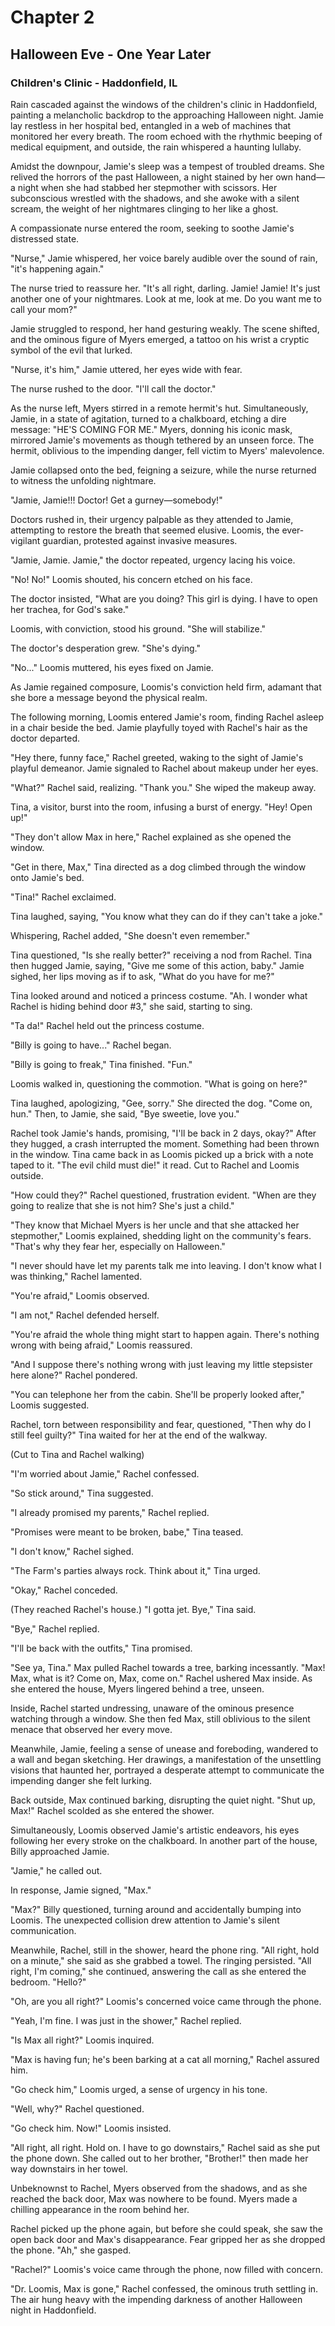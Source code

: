 # Chapter 2
## Halloween Eve - One Year Later

### Children's Clinic - Haddonfield, IL

Rain cascaded against the windows of the children's clinic in Haddonfield, painting a melancholic backdrop to the approaching Halloween night. Jamie lay restless in her hospital bed, entangled in a web of machines that monitored her every breath. The room echoed with the rhythmic beeping of medical equipment, and outside, the rain whispered a haunting lullaby.

Amidst the downpour, Jamie's sleep was a tempest of troubled dreams. She relived the horrors of the past Halloween, a night stained by her own hand—a night when she had stabbed her stepmother with scissors. Her subconscious wrestled with the shadows, and she awoke with a silent scream, the weight of her nightmares clinging to her like a ghost.

A compassionate nurse entered the room, seeking to soothe Jamie's distressed state.

"Nurse," Jamie whispered, her voice barely audible over the sound of rain, "it's happening again."

The nurse tried to reassure her. "It's all right, darling. Jamie! Jamie! It's just another one of your nightmares. Look at me, look at me. Do you want me to call your mom?"

Jamie struggled to respond, her hand gesturing weakly. The scene shifted, and the ominous figure of Myers emerged, a tattoo on his wrist a cryptic symbol of the evil that lurked.

"Nurse, it's him," Jamie uttered, her eyes wide with fear.

The nurse rushed to the door. "I'll call the doctor."

As the nurse left, Myers stirred in a remote hermit's hut. Simultaneously, Jamie, in a state of agitation, turned to a chalkboard, etching a dire message: "HE'S COMING FOR ME." Myers, donning his iconic mask, mirrored Jamie's movements as though tethered by an unseen force. The hermit, oblivious to the impending danger, fell victim to Myers' malevolence.

Jamie collapsed onto the bed, feigning a seizure, while the nurse returned to witness the unfolding nightmare.

"Jamie, Jamie!!! Doctor! Get a gurney—somebody!"

Doctors rushed in, their urgency palpable as they attended to Jamie, attempting to restore the breath that seemed elusive. Loomis, the ever-vigilant guardian, protested against invasive measures.

"Jamie, Jamie. Jamie," the doctor repeated, urgency lacing his voice.

"No! No!" Loomis shouted, his concern etched on his face.

The doctor insisted, "What are you doing? This girl is dying. I have to open her trachea, for God's sake."

Loomis, with conviction, stood his ground. "She will stabilize."

The doctor's desperation grew. "She's dying."

"No..." Loomis muttered, his eyes fixed on Jamie.

As Jamie regained composure, Loomis's conviction held firm, adamant that she bore a message beyond the physical realm.

The following morning, Loomis entered Jamie's room, finding Rachel asleep in a chair beside the bed. Jamie playfully toyed with Rachel's hair as the doctor departed.

"Hey there, funny face," Rachel greeted, waking to the sight of Jamie's playful demeanor. Jamie signaled to Rachel about makeup under her eyes.

"What?" Rachel said, realizing. "Thank you." She wiped the makeup away.

Tina, a visitor, burst into the room, infusing a burst of energy. "Hey! Open up!"

"They don't allow Max in here," Rachel explained as she opened the window.

"Get in there, Max," Tina directed as a dog climbed through the window onto Jamie's bed.

"Tina!" Rachel exclaimed.

Tina laughed, saying, "You know what they can do if they can't take a joke."

Whispering, Rachel added, "She doesn't even remember."

Tina questioned, "Is she really better?" receiving a nod from Rachel. Tina then hugged Jamie, saying, "Give me some of this action, baby." Jamie sighed, her lips moving as if to ask, "What do you have for me?"

Tina looked around and noticed a princess costume. "Ah. I wonder what Rachel is hiding behind door #3," she said, starting to sing.

"Ta da!" Rachel held out the princess costume.

"Billy is going to have..." Rachel began.

"Billy is going to freak," Tina finished. "Fun."

Loomis walked in, questioning the commotion. "What is going on here?"

Tina laughed, apologizing, "Gee, sorry." She directed the dog. "Come on, hun." Then, to Jamie, she said, "Bye sweetie, love you."

Rachel took Jamie's hands, promising, "I'll be back in 2 days, okay?" After they hugged, a crash interrupted the moment. Something had been thrown in the window. Tina came back in as Loomis picked up a brick with a note taped to it. "The evil child must die!" it read. Cut to Rachel and Loomis outside.

"How could they?" Rachel questioned, frustration evident. "When are they going to realize that she is not him? She's just a child."

"They know that Michael Myers is her uncle and that she attacked her stepmother," Loomis explained, shedding light on the community's fears. "That's why they fear her, especially on Halloween."

"I never should have let my parents talk me into leaving. I don't know what I was thinking," Rachel lamented.

"You're afraid," Loomis observed.

"I am not," Rachel defended herself.

"You're afraid the whole thing might start to happen again. There's nothing wrong with being afraid," Loomis reassured.

"And I suppose there's nothing wrong with just leaving my little stepsister here alone?" Rachel pondered.

"You can telephone her from the cabin. She'll be properly looked after," Loomis suggested.

Rachel, torn between responsibility and fear, questioned, "Then why do I still feel guilty?" Tina waited for her at the end of the walkway.

(Cut to Tina and Rachel walking)

"I'm worried about Jamie," Rachel confessed.

"So stick around," Tina suggested.

"I already promised my parents," Rachel replied.

"Promises were meant to be broken, babe," Tina teased.

"I don't know," Rachel sighed.

"The Farm's parties always rock. Think about it," Tina urged.

"Okay," Rachel conceded.

(They reached Rachel's house.) "I gotta jet. Bye," Tina said.

"Bye," Rachel replied.

"I'll be back with the outfits," Tina promised.

"See ya, Tina." Max pulled Rachel towards a tree, barking incessantly. "Max! Max, what is it? Come on, Max, come on." Rachel ushered Max inside. As she entered the house, Myers lingered behind a tree, unseen.

Inside, Rachel started undressing, unaware of the ominous presence watching through a window. She then fed Max, still oblivious to the silent menace that observed her every move.

Meanwhile, Jamie, feeling a sense of unease and foreboding, wandered to a wall and began sketching. Her drawings, a manifestation of the unsettling visions that haunted her, portrayed a desperate attempt to communicate the impending danger she felt lurking.

Back outside, Max continued barking, disrupting the quiet night. "Shut up, Max!" Rachel scolded as she entered the shower.

Simultaneously, Loomis observed Jamie's artistic endeavors, his eyes following her every stroke on the chalkboard. In another part of the house, Billy approached Jamie.

"Jamie," he called out.

In response, Jamie signed, "Max."

"Max?" Billy questioned, turning around and accidentally bumping into Loomis. The unexpected collision drew attention to Jamie's silent communication.

Meanwhile, Rachel, still in the shower, heard the phone ring. "All right, hold on a minute," she said as she grabbed a towel. The ringing persisted. "All right, I'm coming," she continued, answering the call as she entered the bedroom. "Hello?"

"Oh, are you all right?" Loomis's concerned voice came through the phone.

"Yeah, I'm fine. I was just in the shower," Rachel replied.

"Is Max all right?" Loomis inquired.

"Max is having fun; he's been barking at a cat all morning," Rachel assured him.

"Go check him," Loomis urged, a sense of urgency in his tone.

"Well, why?" Rachel questioned.

"Go check him. Now!" Loomis insisted.

"All right, all right. Hold on. I have to go downstairs," Rachel said as she put the phone down. She called out to her brother, "Brother!" then made her way downstairs in her towel.

Unbeknownst to Rachel, Myers observed from the shadows, and as she reached the back door, Max was nowhere to be found. Myers made a chilling appearance in the room behind her.

Rachel picked up the phone again, but before she could speak, she saw the open back door and Max's disappearance. Fear gripped her as she dropped the phone. "Ah," she gasped.

"Rachel?" Loomis's voice came through the phone, now filled with concern.

"Dr. Loomis, Max is gone," Rachel confessed, the ominous truth settling in. The air hung heavy with the impending darkness of another Halloween night in Haddonfield.
